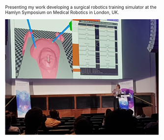 Presenting my work developing a surgical robotics training simulator at the Hamlyn Symposium on Medical Robotics in London, UK.

<img src="1719925107302.jpg" width="500" />
